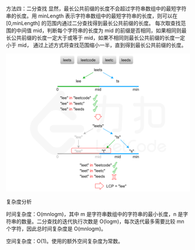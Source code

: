 方法四：二分查找
显然，最长公共前缀的长度不会超过字符串数组中的最短字符串的长度。用 minLength 表示字符串数组中的最短字符串的长度，则可以在 [0,minLength] 的范围内通过二分查找得到最长公共前缀的长度。
每次取查找范围的中间值 mid，判断每个字符串的长度为 mid 的前缀是否相同，如果相同则最长公共前缀的长度一定大于或等于 mid，如果不相同则最长公共前缀的长度一定小于 mid，
通过上述方式将查找范围缩小一半，直到得到最长公共前缀的长度。

![img.png](img.png)

复杂度分析

时间复杂度：O(mnlogm)，其中 m 是字符串数组中的字符串的最小长度，n 是字符串的数量。二分查找的迭代执行次数是 O(logm)，每次迭代最多需要比较 mn 个字符，因此总时间复杂度是 O(mnlogm)。

空间复杂度：O(1)。使用的额外空间复杂度为常数。
